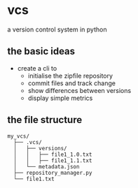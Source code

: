 # vcs
a version control system in python
## the basic ideas
- create a cli to
  - initialise the zipfile repository
  - commit files and track change
  - show differences between versions
  - display simple metrics
## the file structure
```
my_vcs/
  ├── .vcs/
  │   ├── versions/
  │   │   ├── file1_1.0.txt
  │   │   ├── file1_1.1.txt
  │   └── metadata.json
  ├── repository_manager.py
  └── file1.txt
```
